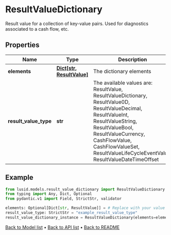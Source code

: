 # ResultValueDictionary

Result value for a collection of key-value pairs. Used for diagnostics associated to a cash flow, etc.
## Properties
Name | Type | Description | Notes
------------ | ------------- | ------------- | -------------
**elements** | [**Dict[str, ResultValue]**](ResultValue.md) | The dictionary elements | [optional] 
**result_value_type** | **str** | The available values are: ResultValue, ResultValueDictionary, ResultValue0D, ResultValueDecimal, ResultValueInt, ResultValueString, ResultValueBool, ResultValueCurrency, CashFlowValue, CashFlowValueSet, ResultValueLifeCycleEventValue, ResultValueDateTimeOffset | 
## Example

```python
from lusid.models.result_value_dictionary import ResultValueDictionary
from typing import Any, Dict, Optional
from pydantic.v1 import Field, StrictStr, validator

elements: Optional[Dict[str, ResultValue]] = # Replace with your value
result_value_type: StrictStr = "example_result_value_type"
result_value_dictionary_instance = ResultValueDictionary(elements=elements, result_value_type=result_value_type)

```

[Back to Model list](../README.md#documentation-for-models) &#8226; [Back to API list](../README.md#documentation-for-api-endpoints) &#8226; [Back to README](../README.md)

